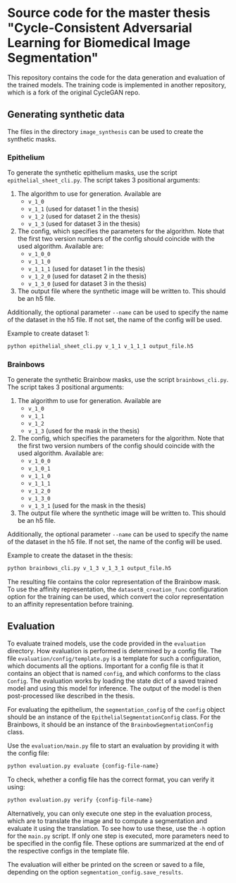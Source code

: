 # Source code for the master thesis "Cycle-Consistent Adversarial Learning for Biomedical Image Segmentation"
This repository contains the code for the data generation and evaluation of the trained models. The training code is implemented in another repository, which is a fork of the original CycleGAN repo.

## Generating synthetic data
The files in the directory `image_synthesis` can be used to create the synthetic masks.

### Epithelium
To generate the synthetic epithelium masks, use the script `epithelial_sheet_cli.py`. The script takes 3 positional arguments:

1. The algorithm to use for generation. Available are
    - `v_1_0`
    - `v_1_1` (used for dataset 1 in the thesis)
    - `v_1_2` (used for dataset 2 in the thesis)
    - `v_1_3` (used for dataset 3 in the thesis)
2. The config, which specifies the parameters for the algorithm. Note that the first two version numbers of the config should coincide with the used algorithm. Available are:
    - `v_1_0_0`
    - `v_1_1_0`
    - `v_1_1_1` (used for dataset 1 in the thesis)
    - `v_1_2_0` (used for dataset 2 in the thesis)
    - `v_1_3_0` (used for dataset 3 in the thesis)
3. The output file where the synthetic image will be written to. This should be an h5 file.

Additionally, the optional parameter `--name` can be used to specify the name of the dataset in the h5 file. If not set, the name of the config will be used.

Example to create dataset 1:

```sh
python epithelial_sheet_cli.py v_1_1 v_1_1_1 output_file.h5
```

### Brainbows
To generate the synthetic Brainbow masks, use the script `brainbows_cli.py`. The script takes 3 positional arguments:

1. The algorithm to use for generation. Available are
    - `v_1_0`
    - `v_1_1` 
    - `v_1_2`
    - `v_1_3` (used for the mask in the thesis)
2. The config, which specifies the parameters for the algorithm. Note that the first two version numbers of the config should coincide with the used algorithm. Available are:
    - `v_1_0_0`
    - `v_1_0_1`
    - `v_1_1_0`
    - `v_1_1_1`
    - `v_1_2_0`
    - `v_1_3_0`
    - `v_1_3_1` (used for the mask in the thesis)
3. The output file where the synthetic image will be written to. This should be an h5 file.

Additionally, the optional parameter `--name` can be used to specify the name of the dataset in the h5 file. If not set, the name of the config will be used.

Example to create the dataset in the thesis:

```sh
python brainbows_cli.py v_1_3 v_1_3_1 output_file.h5
```

The resulting file contains the color representation of the Brainbow mask. To use the affinity representation, the `datasetB_creation_func` configuration option for the training can be used, which convert the color representation to an affinity representation before training.

## Evaluation
To evaluate trained models, use the code provided in the `evaluation` directory.
How evaluation is performed is determined by a config file. The file `evaluation/config/template.py` is a template for such a configuration, which documents all the options.
Important for a config file is that it contains an object that is named `config`, and which conforms to the class `Config`.
The evaluation works by loading the state dict of a saved trained model and using this model for inference. The output of the model is then post-processed like described in the thesis.

For evaluating the epithelium, the `segmentation_config` of the `config` object should be an instance of the `EpithelialSegmentationConfig` class. For the Brainbows, it should be an instance of the `BrainbowSegmentationConfig` class.

Use the `evaluation/main.py` file to start an evaluation by providing it with the config file:

```sh
python evaluation.py evaluate {config-file-name}
```

To check, whether a config file has the correct format, you can verify it using:

```sh
python evaluation.py verify {config-file-name}
```

Alternatively, you can only execute one step in the evaluation process, which are to translate the image and to compute a segmentation and evaluate it using the translation. To see how to use these, use the `-h` option for the `main.py` script. If only one step is executed, more parameters need to be specified in the config file. These options are summarized at the end of the respective configs in the template file.

The evaluation will either be printed on the screen or saved to a file, depending on the option `segmentation_config.save_results`.